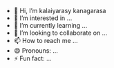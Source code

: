 - 👋 Hi, I’m kalaiyarasy kanagarasa 
- 👀 I’m interested in ...
- 🌱 I’m currently learning ...
- 💞️ I’m looking to collaborate on ...
- 📫 How to reach me ...
- 😄 Pronouns: ...
- ⚡ Fun fact: ...

<!---
AMMU2ABI/AMMU2ABI is a ✨ special ✨ repository because its `README.md` (this file) appears on your GitHub profile.
You can click the Preview link to take a look at your changes.
--->
